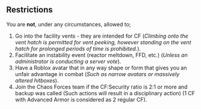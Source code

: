 ## Restrictions
You are **not**, under any circumstances, allowed to;
1. Go into the facility vents - they are intended for CF (_Climbing onto the vent hatch is permitted for vent peeking, however standing on the vent hatch for prolonged periods of time is prohibited._).
2. Facilitate an instability event (reactor meltdown, FFD, etc.) (_Unless an administrator is conducting a server vote_).
3. Have a Roblox avatar that in any way shape or form that gives you an unfair advantage in combat (_Such as narrow avatars or massively altered hitboxes_).
4. Join the Chaos Forces team if the CF:Security ratio is 2:1 or more and backup was called (Such actions will result in a disciplinary action) (1 CF with Advanced Armor is considered as 2 regular CF).